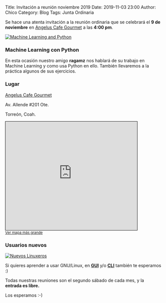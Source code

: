 Title: Invitación a reunión noviembre 2019
Date: 2019-11-03 23:00
Author:  Chico
Category: Blog
Tags: Junta Ordinaria

Se hace una atenta invitación a la reunión ordinaria que se celebrará el __9 de noviembre__ en [Angelus Cafe Gourmet](https://www.openstreetmap.org/#map=19/25.54129/-103.44632) a las __4:00 pm__.

[![Machine Learning and Python]({attach}2019-11-03-invitacion-reunion-noviembre/noviembre2019.png)]({attach}2019-11-03-invitacion-reunion-noviembre/noviembre2019.png)

<!-- break -->

### Machine Learning con Python

En esta ocasión nuestro amigo __ragamz__ nos hablará de su trabajo en Machine Learning y como usa Python en ello. También llevaremos a la práctica algunos de sus ejercicios.

### Lugar

[Angelus Cafe Gourmet](https://www.openstreetmap.org/#map=19/25.54129/-103.44632)

Av. Allende #201 Ote.

Torreón, Coah.
<br />
<iframe width="425" height="350" frameborder="0" scrolling="no" marginheight="0" marginwidth="0" src="https://www.openstreetmap.org/export/embed.html?bbox=-103.44781816005708%2C25.540592525161525%2C-103.44482481479646%2C25.541993757010367&amp;layer=mapnik&amp;marker=25.541293143132886%2C-103.44632148742676" style="border: 1px solid black"></iframe><br/><small><a href="https://www.openstreetmap.org/?mlat=25.54129&amp;mlon=-103.44632#map=19/25.54129/-103.44632">Ver mapa más grande</a></small>

### Usuarios nuevos

[![Nuevos Linuxeros]({attach}2019-11-03-invitacion-reunion-noviembre/linux-tux-pregunta.jpg)]({attach}2019-11-03-invitacion-reunion-noviembre/linux-tux-pregunta.jpg)

Si quieres aprender a usar GNU/Linux, en __[GUI](https://es.wikipedia.org/wiki/Interfaz_gr%C3%A1fica_de_usuario)__ y/o __[CLI](https://es.wikipedia.org/wiki/L%C3%ADnea_de_comandos)__ también te esperamos :) 

Todas nuestras reuniones son el segundo sábado de cada mes, y la __entrada es libre.__

Los esperamos :-)

